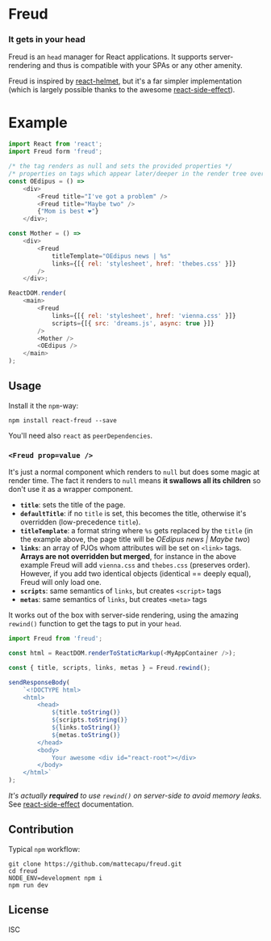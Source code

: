 # Freud
### It gets in your head

Freud is an `head` manager for React applications. It supports server-rendering and thus is compatible with your SPAs or any other amenity.

Freud is inspired by [react-helmet](https://github.com/nfl/react-helmet), but it's a far simpler implementation (which is largely possible thanks to the awesome [react-side-effect](https://github.com/gaearon/react-side-effect)).

# Example
```js
import React from 'react';
import Freud form 'freud';

/* the tag renders as null and sets the provided properties */
/* properties on tags which appear later/deeper in the render tree override previous tags */
const OEdipus = () =>
	<div>
		<Freud title="I've got a problem" />
		<Freud title="Maybe two" />
		{"Mom is best ❤️"}
	</div>;

const Mother = () =>
	<div>
		<Freud
			titleTemplate="OEdipus news | %s"
			links={[{ rel: 'stylesheet', href: 'thebes.css' }]}
		/>
	</div>;

ReactDOM.render(
	<main>
		<Freud
			links={[{ rel: 'stylesheet', href: 'vienna.css' }]}
			scripts={[{ src: 'dreams.js', async: true }]}
		/>
		<Mother />
		<OEdipus />
	</main>
);
```

## Usage

Install it the `npm`-way:
```
npm install react-freud --save
```
You'll need also `react` as `peerDependencies`.

### `<Freud prop=value />`
It's just a normal component which renders to `null` but does some magic at render time. The fact it renders to `null` means **it swallows all its children** so don't use it as a wrapper component.

* **`title`**: sets the title of the page.
* **`defaultTitle`**: if no `title` is set, this becomes the title, otherwise it's overridden (low-precedence `title`).
* **`titleTemplate`**: a format string where `%s` gets replaced by the `title` (in the example above, the page title will be *OEdipus news | Maybe two*)
* **`links`**: an array of PJOs whom attributes will be set on `<link>` tags. **Arrays are not overridden but merged**, for instance in the above example Freud will add `vienna.css` and `thebes.css` (preserves order). However, if you add two identical objects (identical == deeply equal), Freud will only load one.
* **`scripts`**: same semantics of `links`, but creates `<script>` tags
* **`metas`**: same semantics of `links`, but creates `<meta>` tags

It works out of the box with server-side rendering, using the amazing `rewind()` function to get the tags to put in your `head`.
```js
import Freud from 'freud';

const html = ReactDOM.renderToStaticMarkup(<MyAppContainer />);

const { title, scripts, links, metas } = Freud.rewind();

sendResponseBody(
	`<!DOCTYPE html>
	<html>
		<head>
			${title.toString()}
			${scripts.toString()}
			${links.toString()}
			${metas.toString()}
		</head>
		<body>
			Your awesome <div id="react-root"></div>
		</body>
	</html>`
);

```
_It's actually **required** to use `rewind()` on server-side to avoid memory leaks._ See [react-side-effect](https://github.com/gaearon/react-side-effect) documentation.

## Contribution
Typical `npm` workflow:
```
git clone https://github.com/mattecapu/freud.git
cd freud
NODE_ENV=development npm i
npm run dev
```

## License
ISC
